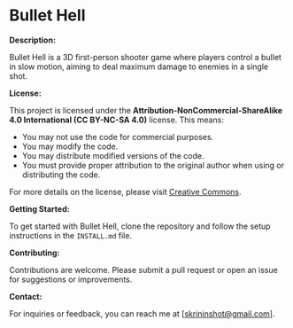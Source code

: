 # Bullet Hell

**Description:**

Bullet Hell is a 3D first-person shooter game where players control a bullet in slow motion, aiming to deal maximum damage to enemies in a single shot.

**License:**

This project is licensed under the **Attribution-NonCommercial-ShareAlike 4.0 International (CC BY-NC-SA 4.0)** license. This means:

- You may not use the code for commercial purposes.
- You may modify the code.
- You may distribute modified versions of the code.
- You must provide proper attribution to the original author when using or distributing the code.

For more details on the license, please visit [Creative Commons](https://creativecommons.org/licenses/by-nc-sa/4.0/).

**Getting Started:**

To get started with Bullet Hell, clone the repository and follow the setup instructions in the `INSTALL.md` file.

**Contributing:**

Contributions are welcome. Please submit a pull request or open an issue for suggestions or improvements.

**Contact:**

For inquiries or feedback, you can reach me at [skrininshot@gmail.com].
